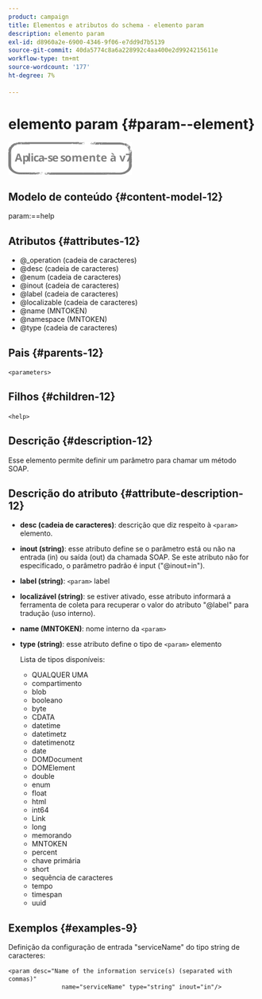 ```yaml
---
product: campaign
title: Elementos e atributos do schema - elemento param
description: elemento param
exl-id: d8960a2e-6900-4346-9f06-e7dd9d7b5139
source-git-commit: 40da5774c8a6a228992c4aa400e2d9924215611e
workflow-type: tm+mt
source-wordcount: '177'
ht-degree: 7%

---
```


# elemento param {#param--element}

![](../../../assets/v7-only.svg)

## Modelo de conteúdo {#content-model-12}

param:==help

## Atributos {#attributes-12}

* @_operation (cadeia de caracteres)
* @desc (cadeia de caracteres)
* @enum (cadeia de caracteres)
* @inout (cadeia de caracteres)
* @label (cadeia de caracteres)
* @localizable (cadeia de caracteres)
* @name (MNTOKEN)
* @namespace (MNTOKEN)
* @type (cadeia de caracteres)

## Pais {#parents-12}

`<parameters>`

## Filhos {#children-12}

`<help>`

## Descrição {#description-12}

Esse elemento permite definir um parâmetro para chamar um método SOAP.

## Descrição do atributo {#attribute-description-12}

* **desc (cadeia de caracteres)**: descrição que diz respeito à `<param>` elemento.
* **inout (string)**: esse atributo define se o parâmetro está ou não na entrada (in) ou saída (out) da chamada SOAP. Se este atributo não for especificado, o parâmetro padrão é input (&quot;@inout=in&quot;).
* **label (string)**: `<param>` label
* **localizável (string)**: se estiver ativado, esse atributo informará a ferramenta de coleta para recuperar o valor do atributo &quot;@label&quot; para tradução (uso interno).
* **name (MNTOKEN)**: nome interno da `<param>`
* **type (string)**: esse atributo define o tipo de `<param>` elemento

   Lista de tipos disponíveis:

   * QUALQUER UMA
   * compartimento
   * blob
   * booleano
   * byte
   * CDATA
   * datetime
   * datetimetz
   * datetimenotz
   * date
   * DOMDocument
   * DOMElement
   * double
   * enum
   * float
   * html
   * int64
   * Link 
   * long
   * memorando
   * MNTOKEN
   * percent
   * chave primária
   * short
   * sequência de caracteres
   * tempo
   * timespan
   * uuid

## Exemplos {#examples-9}

Definição da configuração de entrada &quot;serviceName&quot; do tipo string de caracteres:

```
<param desc="Name of the information service(s) (separated with commas)"
               name="serviceName" type="string" inout="in"/>
```
